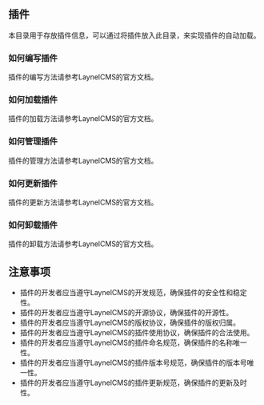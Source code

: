 ## 插件
本目录用于存放插件信息，可以通过将插件放入此目录，来实现插件的自动加载。



### 如何编写插件

插件的编写方法请参考LaynelCMS的官方文档。


### 如何加载插件

插件的加载方法请参考LaynelCMS的官方文档。


### 如何管理插件

插件的管理方法请参考LaynelCMS的官方文档。


### 如何更新插件

插件的更新方法请参考LaynelCMS的官方文档。


### 如何卸载插件

插件的卸载方法请参考LaynelCMS的官方文档。

## 注意事项

- 插件的开发者应当遵守LaynelCMS的开发规范，确保插件的安全性和稳定性。
- 插件的开发者应当遵守LaynelCMS的开源协议，确保插件的开源性。
- 插件的开发者应当遵守LaynelCMS的版权协议，确保插件的版权归属。
- 插件的开发者应当遵守LaynelCMS的插件使用协议，确保插件的合法使用。
- 插件的开发者应当遵守LaynelCMS的插件命名规范，确保插件的名称唯一性。
- 插件的开发者应当遵守LaynelCMS的插件版本号规范，确保插件的版本号唯一性。
- 插件的开发者应当遵守LaynelCMS的插件更新规范，确保插件的更新及时性。